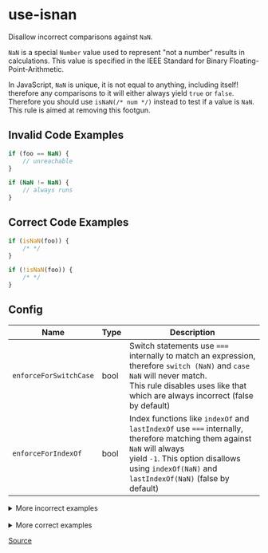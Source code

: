 <!--
 generated docs file, do not edit by hand, see xtask/docgen 
-->
# use-isnan

Disallow incorrect comparisons against `NaN`.

`NaN` is a special `Number` value used to represent "not a number" results in calculations.
This value is specified in the IEEE Standard for Binary Floating-Point-Arithmetic.

In JavaScript, `NaN` is unique, it is not equal to anything, including itself! therefore
any comparisons to it will either always yield `true` or `false`. Therefore you should
use `isNaN(/* num */)` instead to test if a value is `NaN`. This rule is aimed at removing this footgun.

## Invalid Code Examples

```js
if (foo == NaN) {
    // unreachable
}

if (NaN != NaN) {
    // always runs
}
```

## Correct Code Examples

```js
if (isNaN(foo)) {
    /* */
}

if (!isNaN(foo)) {
    /* */
}
```

## Config
| Name | Type | Description |
| ---- | ---- | ----------- |
| `enforceForSwitchCase` | bool |  Switch statements use `===` internally to match an expression, therefore `switch (NaN)` and `case NaN` will never match.<br>This rule disables uses like that which are always incorrect (false by default) |
| `enforceForIndexOf` | bool |  Index functions like `indexOf` and `lastIndexOf` use `===` internally, therefore matching them against `NaN` will always<br>yield `-1`. This option disallows using `indexOf(NaN)` and `lastIndexOf(NaN)` (false by default) |

<details>
 <summary> More incorrect examples </summary>

```js
123 == NaN;
```

```js
123 === NaN;
```

```js
NaN === "abc";
```

```js
NaN == "abc";
```

```js
123 != NaN;
```

```js
123 !== NaN;
```

```js
NaN !== "abc";
```

```js
NaN != "abc";
```

```js
NaN < "abc";
```

```js
"abc" < NaN;
```

```js
NaN > "abc";
```

```js
"abc" > NaN;
```

```js
NaN <= "abc";
```

```js
"abc" <= NaN;
```

```js
NaN >= "abc";
```

```js
"abc" >= NaN;
```
</details><br>
<details>
 <summary> More correct examples </summary>

```js
var x = NaN;
```

```js
isNaN(NaN) === true;
```

```js
isNaN(123) !== true;
```

```js
Number.isNaN(NaN) === true;
```

```js
Number.isNaN(123) !== true;
```

```js
foo(NaN + 1);
```

```js
foo(1 + NaN);
```

```js
foo(NaN - 1)
```

```js
foo(1 - NaN)
```

```js
foo(NaN * 2)
```

```js
foo(2 * NaN)
```

```js
foo(NaN / 2)
```

```js
foo(2 / NaN)
```

```js
var x; if (x = NaN) { }
```

```js
foo.indexOf(NaN)
```

```js
foo.lastIndexOf(NaN)
```
</details>

[Source](../../../rslint_core/src/groups/errors/use_isnan.rs)